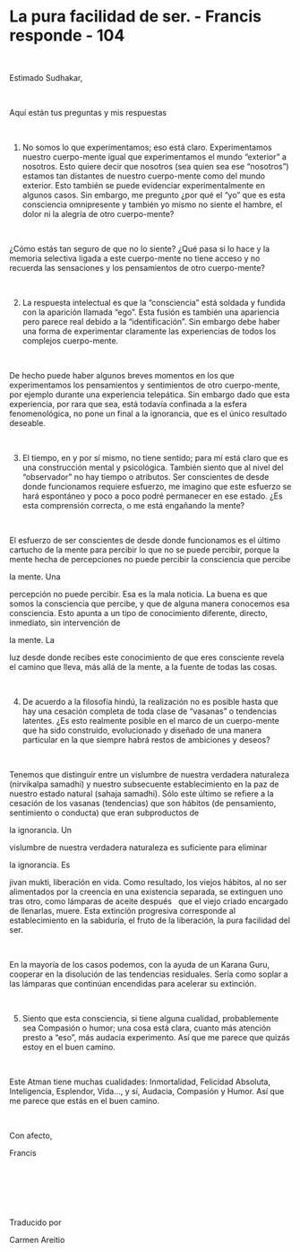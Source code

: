 # La pura facilidad de ser. - Francis responde - 104



&nbsp;





Estimado Sudhakar,






&nbsp;






Aqu&iacute; est&aacute;n tus preguntas y mis respuestas






&nbsp;






1. No somos lo que experimentamos; eso est&aacute; claro. Experimentamos nuestro cuerpo-mente igual que experimentamos el mundo &ldquo;exterior&rdquo; a nosotros. Esto quiere decir que nosotros (sea quien sea ese &ldquo;nosotros&rdquo;) estamos tan distantes de nuestro cuerpo-mente como del mundo exterior. Esto tambi&eacute;n se puede evidenciar experimentalmente en algunos casos. Sin embargo, me pregunto &iquest;por qu&eacute; el &ldquo;yo&rdquo; que es esta consciencia omnipresente y tambi&eacute;n yo mismo no siente el hambre, el dolor ni la alegr&iacute;a de otro cuerpo-mente?






&nbsp;






&iquest;C&oacute;mo est&aacute;s tan seguro de que no lo siente? &iquest;Qu&eacute; pasa si lo hace y la memoria selectiva ligada a este cuerpo-mente no tiene acceso y no recuerda las sensaciones y los pensamientos de otro cuerpo-mente?






&nbsp;






2. La respuesta intelectual es que la &ldquo;consciencia&rdquo; est&aacute; soldada y fundida con la aparici&oacute;n llamada &ldquo;ego&rdquo;. Esta fusi&oacute;n es tambi&eacute;n una apariencia pero parece real debido a la &ldquo;identificaci&oacute;n&rdquo;. Sin embargo debe haber una forma de experimentar claramente las experiencias de todos los complejos cuerpo-mente.






&nbsp;






De hecho puede haber algunos breves momentos en los que experimentamos los pensamientos y sentimientos de otro cuerpo-mente, por ejemplo durante una experiencia telep&aacute;tica. Sin embargo dado que esta experiencia, por rara que sea, est&aacute; todav&iacute;a confinada a la esfera fenomenol&oacute;gica, no pone un final a la ignorancia, que es el &uacute;nico resultado deseable.






&nbsp;






3. El tiempo, en y por s&iacute; mismo, no tiene sentido; para m&iacute; est&aacute; claro que es una construcci&oacute;n mental y psicol&oacute;gica. Tambi&eacute;n siento que al nivel del &ldquo;observador&rdquo; no hay tiempo o atributos. Ser conscientes de desde donde funcionamos requiere esfuerzo, me imagino que este esfuerzo se har&aacute; espont&aacute;neo y poco a poco podr&eacute; permanecer en ese estado. &iquest;Es esta comprensi&oacute;n correcta, o me est&aacute; enga&ntilde;ando la mente?






&nbsp;






El esfuerzo de ser conscientes de desde donde funcionamos es el &uacute;ltimo cartucho de la mente para percibir lo que no se puede percibir, porque la mente hecha de percepciones no puede percibir la consciencia que percibe 





la mente. Una




 percepci&oacute;n no puede percibir. Esa es la mala noticia. La buena es que somos la consciencia que percibe, y que de alguna manera conocemos esa consciencia. Esto apunta a un tipo de conocimiento diferente, directo, inmediato, sin intervenci&oacute;n de 




la mente. La





 luz desde donde recibes este conocimiento de que eres consciente revela el camino que lleva, m&aacute;s all&aacute; de la mente, a la fuente de todas las cosas.






&nbsp;






4. De acuerdo a la filosof&iacute;a hind&uacute;, la realizaci&oacute;n no es posible hasta que hay una cesaci&oacute;n completa de toda clase de &ldquo;vasanas&rdquo; o tendencias latentes. &iquest;Es esto realmente posible en el marco de un cuerpo-mente que ha sido construido, evolucionado y dise&ntilde;ado de una manera particular en la que siempre habr&aacute; restos de ambiciones y deseos?






&nbsp;






Tenemos que distinguir entre un vislumbre de nuestra verdadera naturaleza (nirvikalpa samadhi) y nuestro subsecuente establecimiento en la paz de nuestro estado natural (sahaja samadhi). S&oacute;lo este &uacute;ltimo se refiere a la cesaci&oacute;n de los vasanas (tendencias) que son h&aacute;bitos (de pensamiento, sentimiento o conducta) que eran subproductos de 





la ignorancia. Un




 vislumbre de nuestra verdadera naturaleza es suficiente para eliminar 




la ignorancia. Es





 jivan mukti, liberaci&oacute;n en vida. Como resultado, los viejos h&aacute;bitos, al no ser alimentados por la creencia en una existencia separada, se extinguen uno tras otro, como l&aacute;mparas de aceite despu&eacute;s
&nbsp; 
que el viejo criado encargado de llenarlas, muere. Esta extinci&oacute;n progresiva corresponde al establecimiento en la sabidur&iacute;a, el fruto de la liberaci&oacute;n, la pura facilidad del ser. 






&nbsp;






En la mayor&iacute;a de los casos podemos, con la ayuda de un Karana Guru, cooperar en la disoluci&oacute;n de las tendencias residuales. Ser&iacute;a como soplar a las l&aacute;mparas que contin&uacute;an encendidas para acelerar su extinci&oacute;n.






&nbsp;






5. Siento que esta consciencia, si tiene alguna cualidad, probablemente sea Compasi&oacute;n o humor; una cosa est&aacute; clara, cuanto m&aacute;s atenci&oacute;n presto a &ldquo;eso&rdquo;, m&aacute;s audacia experimento. As&iacute; que me parece que quiz&aacute;s estoy en el buen camino.






&nbsp;






Este Atman tiene muchas cualidades: Inmortalidad, Felicidad Absoluta, Inteligencia, Esplendor, Vida&hellip;, y s&iacute;, Audacia, Compasi&oacute;n y Humor. As&iacute; que me parece que est&aacute;s en el buen camino.






&nbsp;






Con afecto, 





Francis






&nbsp;







&nbsp;







&nbsp;






Traducido por 






Carmen Areitio









